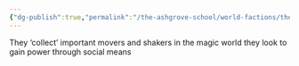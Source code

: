 ```yaml
---
{"dg-publish":true,"permalink":"/the-ashgrove-school/world-factions/the-cabal/society-of-the-red-glove/"}
---
```


They ‘collect’ important movers and shakers in the magic world they look to gain power through social means